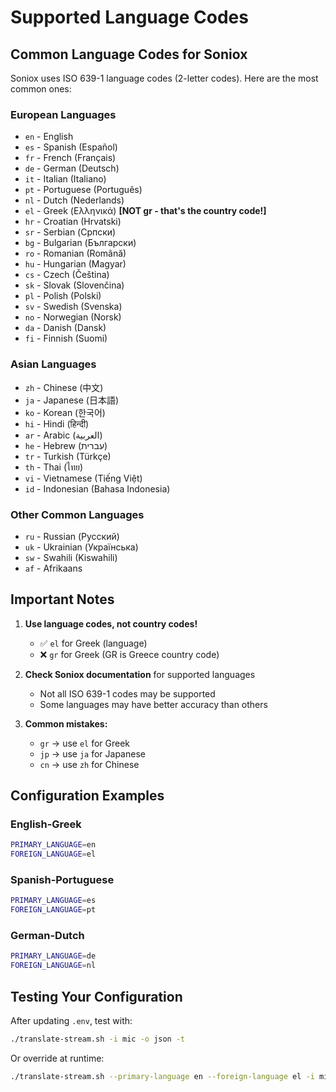 # Supported Language Codes

## Common Language Codes for Soniox

Soniox uses ISO 639-1 language codes (2-letter codes). Here are the most common ones:

### European Languages
- `en` - English
- `es` - Spanish (Español)
- `fr` - French (Français)
- `de` - German (Deutsch)
- `it` - Italian (Italiano)
- `pt` - Portuguese (Português)
- `nl` - Dutch (Nederlands)
- `el` - Greek (Ελληνικά) **[NOT gr - that's the country code!]**
- `hr` - Croatian (Hrvatski)
- `sr` - Serbian (Српски)
- `bg` - Bulgarian (Български)
- `ro` - Romanian (Română)
- `hu` - Hungarian (Magyar)
- `cs` - Czech (Čeština)
- `sk` - Slovak (Slovenčina)
- `pl` - Polish (Polski)
- `sv` - Swedish (Svenska)
- `no` - Norwegian (Norsk)
- `da` - Danish (Dansk)
- `fi` - Finnish (Suomi)

### Asian Languages  
- `zh` - Chinese (中文)
- `ja` - Japanese (日本語)
- `ko` - Korean (한국어)
- `hi` - Hindi (हिन्दी)
- `ar` - Arabic (العربية)
- `he` - Hebrew (עברית)
- `tr` - Turkish (Türkçe)
- `th` - Thai (ไทย)
- `vi` - Vietnamese (Tiếng Việt)
- `id` - Indonesian (Bahasa Indonesia)

### Other Common Languages
- `ru` - Russian (Русский)
- `uk` - Ukrainian (Українська)
- `sw` - Swahili (Kiswahili)
- `af` - Afrikaans

## Important Notes

1. **Use language codes, not country codes!**
   - ✅ `el` for Greek (language)
   - ❌ `gr` for Greek (GR is Greece country code)
   
2. **Check Soniox documentation** for supported languages
   - Not all ISO 639-1 codes may be supported
   - Some languages may have better accuracy than others

3. **Common mistakes:**
   - `gr` → use `el` for Greek
   - `jp` → use `ja` for Japanese  
   - `cn` → use `zh` for Chinese

## Configuration Examples

### English-Greek
```bash
PRIMARY_LANGUAGE=en
FOREIGN_LANGUAGE=el
```

### Spanish-Portuguese
```bash
PRIMARY_LANGUAGE=es
FOREIGN_LANGUAGE=pt
```

### German-Dutch
```bash
PRIMARY_LANGUAGE=de
FOREIGN_LANGUAGE=nl
```

## Testing Your Configuration

After updating `.env`, test with:
```bash
./translate-stream.sh -i mic -o json -t
```

Or override at runtime:
```bash
./translate-stream.sh --primary-language en --foreign-language el -i mic -o json -t
```
